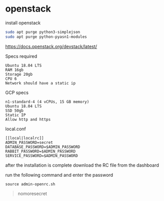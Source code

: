 # openstack

install openstack

```bash
sudo apt purge python3-simplejson
sudo apt purge python-pyasn1-modules
```

https://docs.openstack.org/devstack/latest/

Specs required
```
Ubuntu 18.04 LTS
RAM 16gb
Storage 20gb
CPU 6
Network should have a static ip
```

GCP specs
```
n1-standard-4 (4 vCPUs, 15 GB memory)
Ubuntu 18.04 LTS
SSD 50gb
Static IP
Allow http and https
```

local.conf
```
[[local|localrc]]
ADMIN_PASSWORD=secret
DATABASE_PASSWORD=$ADMIN_PASSWORD
RABBIT_PASSWORD=$ADMIN_PASSWORD
SERVICE_PASSWORD=$ADMIN_PASSWORD
```

after the installation is complete download the RC file from the dashboard

run the following command and enter the password
```
source admin-openrc.sh
```
> nomoresecret


